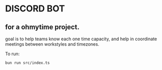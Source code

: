 # DISCORD BOT

## for a ohmytime project.

goal is to help teams know each one time capacity, and help in coordinate meetings between workstyles and timezones.

To run:

```bash
bun run src/index.ts
```

